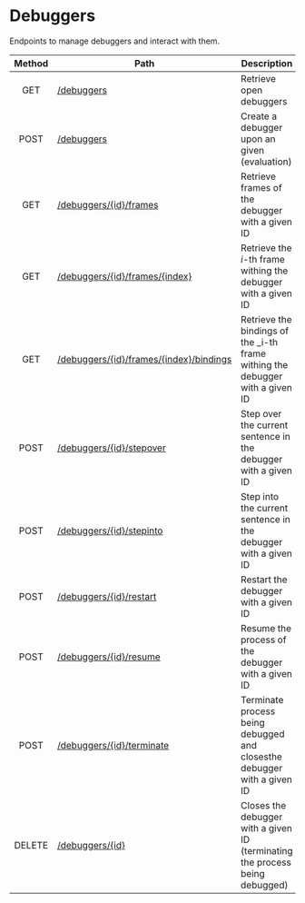 # Debuggers
Endpoints to manage debuggers and interact with them.

| Method | Path | Description | Parameters | Payload |
| :--: | -- | -- | :--: | -- |
| GET | [/debuggers](get.md) | Retrieve open debuggers | - | - |
| POST | [/debuggers](post.md) | Create a debugger upon an given  (evaluation) | - | ```json { "evaluation": "string" }``` |
| GET | [/debuggers/{id}/frames](id/frames/get.md) | Retrieve frames of the debugger with a given ID | - | - |
| GET | [/debuggers/{id}/frames/{index}](id/frames/index/get.md) | Retrieve the _i_-th frame withing the debugger with a given ID | - | - |
| GET | [/debuggers/{id}/frames/{index}/bindings](id/frames/index/bindings/get.md) | Retrieve the bindings of the _i-th frame withing the debugger with a given ID | - | - |
| POST | [/debuggers/{id}/stepover](id/stepover/post.md) | Step over the current sentence in the debugger with a given ID | - | - |
| POST | [/debuggers/{id}/stepinto](id/stepinto/post.md) | Step into the current sentence in the debugger with a given ID | - | - |
| POST | [/debuggers/{id}/restart](id/restart/post.md) | Restart the debugger with a given ID | - | - |
| POST | [/debuggers/{id}/resume](id/resume/post.md) | Resume the process of the debugger with a given ID | - | - |
| POST | [/debuggers/{id}/terminate](id/terminate/post.md) | Terminate process being debugged and closesthe debugger with a given ID | - | - |
| DELETE | [/debuggers/{id}](id/delete.md) | Closes the debugger with a given ID (terminating the process being debugged) | - | - |